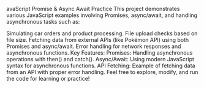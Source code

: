 avaScript Promise & Async Await Practice
This project demonstrates various JavaScript examples involving Promises, async/await, and handling asynchronous tasks such as:

Simulating car orders and product processing.
File upload checks based on file size.
Fetching data from external APIs (like Pokémon API) using both Promises and async/await.
Error handling for network responses and asynchronous functions.
Key Features:
Promises: Handling asynchronous operations with then() and catch().
Async/Await: Using modern JavaScript syntax for asynchronous functions.
API Fetching: Example of fetching data from an API with proper error handling.
Feel free to explore, modify, and run the code for learning or practice!


